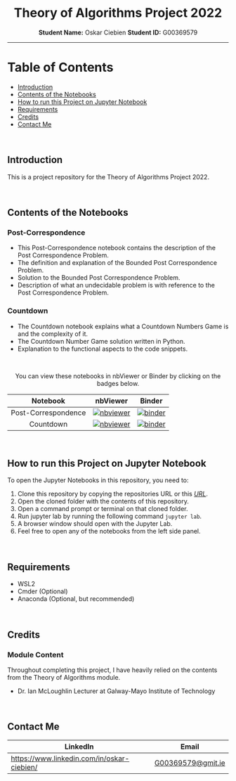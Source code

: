 <div align="center">

# Theory of Algorithms Project 2022

</div>

<p align="center">
    <strong>Student Name:</strong> Oskar Ciebien   <strong>Student ID:</strong> G00369579
</p>

---

# Table of Contents

- [Introduction](#introduction)
- [Contents of the Notebooks](#contents-of-the-notebooks)
- [How to run this Project on Jupyter Notebook](#how-to-run-this-project-on-jupyter-notebook)
- [Requirements](#requirements)
- [Credits](#credits)
- [Contact Me](#contact-me)

<br>

## Introduction

This is a project repository for the Theory of Algorithms Project 2022.

<br>

## Contents of the Notebooks

### Post-Correspondence

- This Post-Correspondence notebook contains the description of the Post Correspondence Problem.
- The definition and explanation of the Bounded Post Correspondence Problem.
- Solution to the Bounded Post Correspondence Problem.
- Description of what an undecidable problem is with reference to the Post Correspondence Problem.
  <br>

### Countdown

- The Countdown notebook explains what a Countdown Numbers Game is and the complexity of it.
- The Countdown Number Game solution written in Python.
- Explanation to the functional aspects to the code snippets.

<br>

<div align="center">

You can view these notebooks in nbViewer or Binder by clicking on the badges below.

|      Notebook       |                                                                                                      nbViewer                                                                                                      |                                                                                                                                                             Binder                                                                                                                                                              |
| :-----------------: | :----------------------------------------------------------------------------------------------------------------------------------------------------------------------------------------------------------------: | :-----------------------------------------------------------------------------------------------------------------------------------------------------------------------------------------------------------------------------------------------------------------------------------------------------------------------------: |
| Post-Correspondence | [![nbviewer](https://raw.githubusercontent.com/jupyter/design/master/logos/Badges/nbviewer_badge.svg)](https://nbviewer.org/github/Oskar-Ciebien/Theory_Of_Algorithms_Project/blob/main/post_correspondence.ipynb) | [![binder](https://mybinder.org/static/images/badge_logo.svg?v=51b20aa16836ea83f5ed69194c660eb85c4c2c1e32565312baedb7d534e3ffcf592881dbbe3da441d8293ded842755c906b91fb4aadf15220cf48111ebf701c4)](https://notebooks.gesis.org/binder/jupyter/user/oskar-ciebien-t-orithms_project-2jvaxlb1/notebooks/post_correspondence.ipynb) |
|      Countdown      |      [![nbviewer](https://raw.githubusercontent.com/jupyter/design/master/logos/Badges/nbviewer_badge.svg)](https://nbviewer.org/github/Oskar-Ciebien/Theory_Of_Algorithms_Project/blob/main/countdown.ipynb)      |      [![binder](https://mybinder.org/static/images/badge_logo.svg?v=51b20aa16836ea83f5ed69194c660eb85c4c2c1e32565312baedb7d534e3ffcf592881dbbe3da441d8293ded842755c906b91fb4aadf15220cf48111ebf701c4)](https://notebooks.gesis.org/binder/jupyter/user/oskar-ciebien-t-orithms_project-87to4you/notebooks/countdown.ipynb)      |

</div>

<br>

## How to run this Project on Jupyter Notebook

To open the Jupyter Notebooks in this repository, you need to:

1. Clone this repository by copying the repositories URL or this _[URL](https://github.com/Oskar-Ciebien/Theory_Of_Algorithms_Project)_.
2. Open the cloned folder with the contents of this repository.
3. Open a command prompt or terminal on that cloned folder.
4. Run jupyter lab by running the following command `jupyter lab`.
5. A browser window should open with the Jupyter Lab.
6. Feel free to open any of the notebooks from the left side panel.

<br>

## Requirements

- WSL2
- Cmder (Optional)
- Anaconda (Optional, but recommended)

<br>

## Credits

### Module Content

Throughout completing this project, I have heavily relied on the contents from the Theory of Algorithms module.

- Dr. Ian McLoughlin Lecturer at Galway-Mayo Institute of Technology

<br>

## Contact Me

| LinkedIn                                   | Email             |
| ------------------------------------------ | ----------------- |
| https://www.linkedin.com/in/oskar-ciebien/ | G00369579@gmit.ie |
